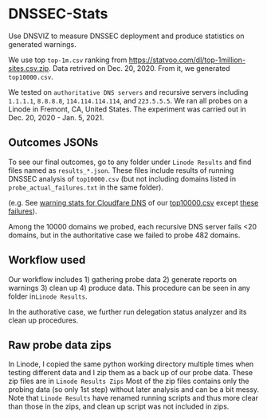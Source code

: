 # DNSSEC-Stats
Use DNSVIZ to measure DNSSEC deployment and produce statistics on generated warnings.

We use top `top-1m.csv` ranking from https://statvoo.com/dl/top-1million-sites.csv.zip. Data retrived on Dec. 20, 2020. From it, we generated `top10000.csv`.

We tested on `authoritative DNS servers` and recursive servers including `1.1.1.1`, `8.8.8.8`, `114.114.114.114`, and `223.5.5.5`. We ran all probes on a Linode in Fremont, CA, United States. The experiment was carried out  in Dec. 20, 2020 - Jan. 5, 2021.

## Outcomes JSONs

To see our final outcomes, go to any folder under `Linode Results` and find files named as `results_*.json`. These files include results of running DNSSEC analysis of `top10000.csv`  (but not including domains listed in `probe_actual_failures.txt` in the same folder). 

(e.g. See [warning stats for Cloudfare DNS](https://github.com/GithuBarry/DNSSEC-Stats/blob/main/Linode%20Results/Cloudfare1111/results_warning_stats.json) of our [top10000.csv](https://github.com/GithuBarry/DNSSEC-Stats/blob/main/Linode%20Results/Cloudfare1111/top10000.csv) except [these failures](https://github.com/GithuBarry/DNSSEC-Stats/blob/main/Linode%20Results/Cloudfare1111/probe_actual_failures.txt)).

Among the 10000 domains we probed, each recursive DNS server fails <20 domains, but in the authoritative case we failed to probe 482 domains.

## Workflow used

Our workflow includes 1) gathering probe data 2) generate reports on warnings 3) clean up 4) produce data. This procedure can be seen in any folder in`Linode Results`. 

In the authorative case, we further run delegation status analyzer and its clean up procedures.

## Raw probe data zips

In Linode, I copied the same python working directory multiple times when testing different data and I zip them as a back up of our probe data. These zip files are in `Linode Results Zips` Most of the zip files contains only the probing data (so only 1st step) without later analysis and can be a bit messy. Note that `Linode Results` have renamed running scripts and thus more clear than those in the zips, and clean up script was not included in zips.

